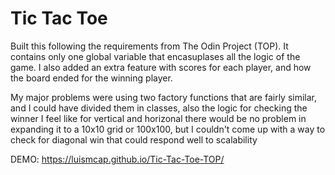 # Tic Tac Toe

Built this following the requirements from The Odin Project (TOP). It contains only one global variable that encasuplases all the logic of the game. I also added an extra feature with scores for each player, and how the board ended for the winning player.

My major problems were using two factory functions that are fairly similar, and I could have divided them in classes, also the logic for checking the winner I feel like for vertical and horizonal there would be no problem in expanding it to a 10x10 grid or 100x100, but I couldn't come up with a way to check for diagonal win that could respond well to scalability

DEMO: https://luismcap.github.io/Tic-Tac-Toe-TOP/
